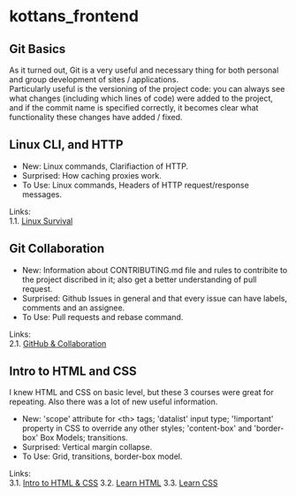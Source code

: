 # kottans_frontend

## Git Basics

As it turned out, Git is a very useful and necessary thing for both personal and group development of sites / applications.<br/>
Particularly useful is the versioning of the project code: you can always see what changes (including which lines of code) were added to the project, and if the commit name is specified correctly, it becomes clear what functionality these changes have added / fixed.

## Linux CLI, and HTTP

- New: Linux commands, Clarifiaction of HTTP.
- Surprised: How caching proxies work.
- To Use: Linux commands, Headers of HTTP request/response messages.

Links:<br/>
1.1. [Linux Survival](/task_linux_cli/Linux_Survival.png?raw=true)

## Git Collaboration

- New: Information about CONTRIBUTING.md file and rules to contribite to the project discribed in it; also get a better understanding of pull request.
- Surprised: Github Issues in general and that every issue can have labels, comments and an assignee.
- To Use: Pull requests and rebase command.

Links:<br/>
2.1. [GitHub & Collaboration](/task_git_collaboration/GitHub_&_Collaboration.png?raw=true)

## Intro to HTML and CSS

I knew HTML and CSS on basic level, but these 3 courses were great for repeating. Also there was a lot of new useful information.

- New: 'scope' attribute for \<th\> tags; 'datalist' input type; '!important' property in CSS to override any other styles; 'content-box' and 'border-box' Box Models; transitions.
- Surprised: Vertical margin collapse.
- To Use: Grid, transitions, border-box model.

Links:<br/>
3.1. [Intro to HTML & CSS](/task_html_css_intro/Intro_to_HTML_&_CSS.png?raw=true)
3.2. [Learn HTML](/task_html_css_intro/Learn_HTML.png?raw=true)
3.3. [Learn CSS](/task_html_css_intro/Learn_CSS.png?raw=true)
